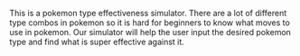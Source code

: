 This is a pokemon type effectiveness simulator. There are a lot of different type combos in pokemon so it is hard for beginners to know what moves
 to use in pokemon. Our simulator will help the user input the desired pokemon type and find what is super effective against it. 